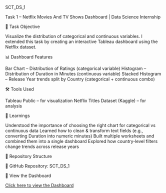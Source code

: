 SCT_DS_1

Task 1 – Netflix Movies And TV Shows Dashboard | Data Science Internship

📌 Task Objective

Visualize the distribution of categorical and continuous variables.
I extended this task by creating an interactive Tableau dashboard using the Netflix dataset.

📊 Dashboard Features

Bar Chart – Distribution of Ratings (categorical variable)
Histogram – Distribution of Duration in Minutes (continuous variable)
Stacked Histogram – Release Year trends split by Country (categorical + continuous combo)

🛠 Tools Used

Tableau Public – for visualization
Netflix Titles Dataset (Kaggle) – for analysis

🎯 Learnings

Understood the importance of choosing the right chart for categorical vs continuous data
Learned how to clean & transform text fields (e.g., converting Duration into numeric minutes)
Built multiple worksheets and combined them into a single dashboard
Explored how country-level filters change trends across release years

📂 Repository Structure

🔗 GitHub Repository: SCT_DS_1

🔗 View the Dashboard

[Click here to view the Dashboard](https://public.tableau.com/views/NetflixDashboard-Mythri/Dashboard1?:language=en-US&publish=yes&:sid=&redirect=auth&)






